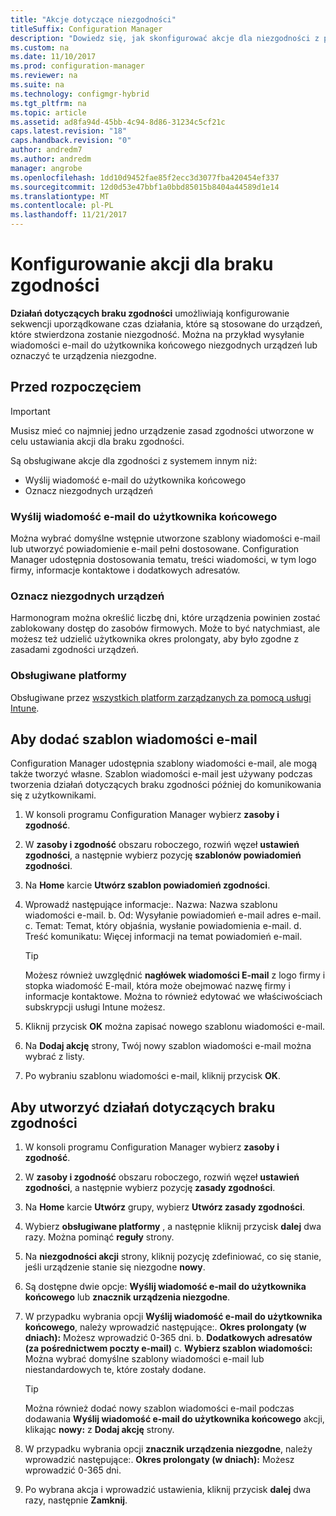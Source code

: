 ```yaml
---
title: "Akcje dotyczące niezgodności"
titleSuffix: Configuration Manager
description: "Dowiedz się, jak skonfigurować akcje dla niezgodności z programem Configuration Manager"
ms.custom: na
ms.date: 11/10/2017
ms.prod: configuration-manager
ms.reviewer: na
ms.suite: na
ms.technology: configmgr-hybrid
ms.tgt_pltfrm: na
ms.topic: article
ms.assetid: ad8fa94d-45bb-4c94-8d86-31234c5cf21c
caps.latest.revision: "18"
caps.handback.revision: "0"
author: andredm7
ms.author: andredm
manager: angrobe
ms.openlocfilehash: 1dd10d9452fae85f2ecc3d3077fba420454ef337
ms.sourcegitcommit: 12d0d53e47bbf1a0bbd85015b8404a44589d1e14
ms.translationtype: MT
ms.contentlocale: pl-PL
ms.lasthandoff: 11/21/2017
---
```

# <a name="set-up-actions-for-non-compliance"></a>Konfigurowanie akcji dla braku zgodności

**Działań dotyczących braku zgodności** umożliwiają konfigurowanie sekwencji uporządkowane czas działania, które są stosowane do urządzeń, które stwierdzona zostanie niezgodność. Można na przykład wysyłanie wiadomości e-mail do użytkownika końcowego niezgodnych urządzeń lub oznaczyć te urządzenia niezgodne.

## <a name="before-you-begin"></a>Przed rozpoczęciem

> [!IMPORTANT]
> Musisz mieć co najmniej jedno urządzenie zasad zgodności utworzone w celu ustawiania akcji dla braku zgodności.

Są obsługiwane akcje dla zgodności z systemem innym niż:

- Wyślij wiadomość e-mail do użytkownika końcowego
- Oznacz niezgodnych urządzeń

### <a name="send-e-mail-to-end-user"></a>Wyślij wiadomość e-mail do użytkownika końcowego

Można wybrać domyślne wstępnie utworzone szablony wiadomości e-mail lub utworzyć powiadomienie e-mail pełni dostosowane. Configuration Manager udostępnia dostosowania tematu, treści wiadomości, w tym logo firmy, informacje kontaktowe i dodatkowych adresatów.

### <a name="mark-devices-non-compliant"></a>Oznacz niezgodnych urządzeń

Harmonogram można określić liczbę dni, które urządzenia powinien zostać zablokowany dostęp do zasobów firmowych. Może to być natychmiast, ale możesz też udzielić użytkownika okres prolongaty, aby było zgodne z zasadami zgodności urządzeń.

### <a name="supported-platforms"></a>Obsługiwane platformy

Obsługiwane przez [wszystkich platform zarządzanych za pomocą usługi Intune](https://docs.microsoft.com/intune/supported-devices-browsers).

## <a name="to-add-an-email-template"></a>Aby dodać szablon wiadomości e-mail

Configuration Manager udostępnia szablony wiadomości e-mail, ale mogą także tworzyć własne. Szablon wiadomości e-mail jest używany podczas tworzenia działań dotyczących braku zgodności później do komunikowania się z użytkownikami.

1. W konsoli programu Configuration Manager wybierz **zasoby i zgodność**.

2. W **zasoby i zgodność** obszaru roboczego, rozwiń węzeł **ustawień zgodności**, a następnie wybierz pozycję **szablonów powiadomień zgodności**.

3. Na **Home** karcie **Utwórz szablon powiadomień zgodności**.

4. Wprowadź następujące informacje:. Nazwa: Nazwa szablonu wiadomości e-mail.
    b. Od: Wysyłanie powiadomień e-mail adres e-mail.
    c. Temat: Temat, który objaśnia, wysłanie powiadomienia e-mail.
    d. Treść komunikatu: Więcej informacji na temat powiadomień e-mail.

    > [!TIP] 
    > Możesz również uwzględnić **nagłówek wiadomości E-mail** z logo firmy i stopka wiadomość E-mail, która może obejmować nazwę firmy i informacje kontaktowe. Można to również edytować we właściwościach subskrypcji usługi Intune możesz.

5. Kliknij przycisk **OK** można zapisać nowego szablonu wiadomości e-mail.

6. Na **Dodaj akcję** strony, Twój nowy szablon wiadomości e-mail można wybrać z listy.

7. Po wybraniu szablonu wiadomości e-mail, kliknij przycisk **OK**.

## <a name="to-create-actions-for-non-compliance"></a>Aby utworzyć działań dotyczących braku zgodności

1. W konsoli programu Configuration Manager wybierz **zasoby i zgodność**.

2. W **zasoby i zgodność** obszaru roboczego, rozwiń węzeł **ustawień zgodności**, a następnie wybierz pozycję **zasady zgodności**.

3. Na **Home** karcie **Utwórz** grupy, wybierz **Utwórz zasady zgodności**.

4. Wybierz **obsługiwane platformy** , a następnie kliknij przycisk **dalej** dwa razy. Można pominąć **reguły** strony.

5. Na **niezgodności akcji** strony, kliknij pozycję zdefiniować, co się stanie, jeśli urządzenie stanie się niezgodne **nowy**.
6. Są dostępne dwie opcje: **Wyślij wiadomość e-mail do użytkownika końcowego** lub **znacznik urządzenia niezgodne**.

7. W przypadku wybrania opcji **Wyślij wiadomość e-mail do użytkownika końcowego**, należy wprowadzić następujące:. **Okres prolongaty (w dniach):** Możesz wprowadzić 0-365 dni.
    b. **Dodatkowych adresatów (za pośrednictwem poczty e-mail)** c. **Wybierz szablon wiadomości:** Można wybrać domyślne szablony wiadomości e-mail lub niestandardowych te, które zostały dodane.
    
    > [!TIP] 
    > Można również dodać nowy szablon wiadomości e-mail podczas dodawania **Wyślij wiadomość e-mail do użytkownika końcowego** akcji, klikając **nowy:** z **Dodaj akcję** strony.

8. W przypadku wybrania opcji **znacznik urządzenia niezgodne**, należy wprowadzić następujące:. **Okres prolongaty (w dniach):** Możesz wprowadzić 0-365 dni.

9. Po wybrana akcja i wprowadzić ustawienia, kliknij przycisk **dalej** dwa razy, następnie **Zamknij**.


